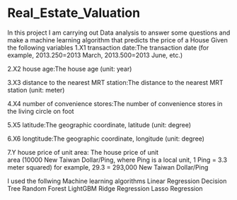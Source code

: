 # Real_Estate_Valuation
In this project I am carrying out Data analysis to answer some questions and make a machine learning algorithm that predicts the price of a House
Given the following variables
1.X1 transaction date:The   transaction date (for example, 2013.250=2013 March, 2013.500=2013 June, etc.)

2.X2 house age:The house age   (unit: year)

3.X3 distance to the nearest MRT station:The distance   to the nearest MRT station (unit: meter)

4.X4 number of convenience stores:The number of   convenience stores in the living circle on foot

5.X5 latitude:The geographic   coordinate, latitude (unit: degree)

6.X6 longtitude:The geographic   coordinate, longitude (unit: degree)

7.Y house price of unit area: The house price of unit  
 area (10000 New Taiwan Dollar/Ping, where Ping is a local unit,
1 Ping = 3.3   meter squared) for example, 29.3 = 293,000 New Taiwan Dollar/Ping

I used the follwing Machine learning algorithms
Linear Regression
Decision Tree
Random Forest
LightGBM
Ridge Regression
Lasso Regression
